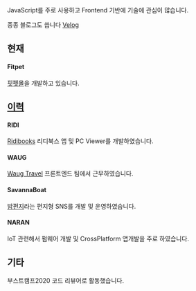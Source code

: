 JavaScript를 주로 사용하고 Frontend 기반에 기술에 관심이 많습니다.

종종 블로그도 씁니다 [Velog](https://velog.io/@eomttt)

## 현재
#### Fitpet
[핏펫몰](https://v.fitpetmall.com/)을 개발하고 있습니다.

## [이력](https://eomttt.github.io/eomttt-blog/)
#### RIDI
[Ridibooks](https://ridibooks.com/) 리디북스 앱 및 PC Viewer를 개발하였습니다.

#### WAUG
[Waug Travel](https://waug.com) 프론트엔드 팀에서 근무하였습니다.

#### SavannaBoat
[밤편지](https://apps.apple.com/kr/app/%EB%B0%A4%ED%8E%B8%EC%A7%80/id1355577547)라는 편지형 SNS를 개발 및 운영하였습니다.

#### NARAN
IoT 관련해서 펌웨어 개발 및 CrossPlatform 앱개발을 주로 하였습니다.


## 기타
부스트캠프2020 코드 리뷰어로 활동했습니다.
